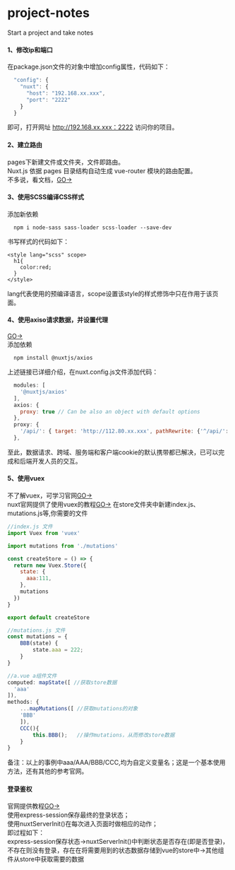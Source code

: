 # project-notes
Start a project and take notes
#### 1、修改ip和端口
在package.json文件的对象中增加config属性，代码如下：
```javascript
  "config": {
    "nuxt": {
      "host": "192.168.xx.xxx",
      "port": "2222"
    }
  }
```
即可，打开网址 http://192.168.xx.xxx：2222 访问你的项目。
#### 2、建立路由
pages下新建文件或文件夹，文件即路由。<br>
Nuxt.js 依据 pages 目录结构自动生成 vue-router 模块的路由配置。<br>
不多说，看文档，[GO->](https://zh.nuxtjs.org/guide/routing)
#### 3、使用SCSS编译CSS样式
添加新依赖
```
  npm i node-sass sass-loader scss-loader --save-dev
```
书写样式的代码如下：
```
<style lang="scss" scope>
  h1{
	color:red;
  }
</style>
```
lang代表使用的预编译语言，scope设置该style的样式修饰中只在作用于该页面。
#### 4、使用axiso请求数据，并设置代理
[GO->](https://github.com/nuxt-community/axios-module/blob/master/docs/options.md)<br>
添加依赖
```
  npm install @nuxtjs/axios
```
上述链接已详细介绍，在nuxt.config.js文件添加代码：
```javascript
  modules: [
    '@nuxtjs/axios'
  ], 
  axios: {
    proxy: true // Can be also an object with default options
  },
  proxy: {
    '/api/': { target: 'http://112.80.xx.xxx', pathRewrite: {'^/api/': ''} }
  },
```
至此，数据请求、跨域、服务端和客户端cookie的默认携带都已解决，已可以完成和后端开发人员的交互。
#### 5、使用vuex
不了解vuex，可学习官网[GO->](https://vuex.vuejs.org/zh/)<br>
nuxt官网提供了使用vuex的教程[GO->](https://zh.nuxtjs.org/examples/vuex-store)
在store文件夹中新建index.js、mutations.js等,你需要的文件
```javascript
//index.js 文件
import Vuex from 'vuex'

import mutations from './mutations'

const createStore = () => {
  return new Vuex.Store({
    state: {
      aaa:111, 
    },
    mutations
  })
}

export default createStore
```
```javascript
//mutations.js 文件
const mutations = {
	BBB(state) {
		state.aaa = 222;
	}
} 
```
```javascript
//a.vue a组件文件
computed: mapState([ //获取store数据
  'aaa'
]),  
methods: {
    ...mapMutations([ //获取mutations的对象
	'BBB' 
    ]), 
    CCC(){
        this.BBB();   //操作mutations，从而修改store数据
    }
}
```
备注：以上的事例中aaa/AAA/BBB/CCC,均为自定义变量名；这是一个基本使用方法，还有其他的参考官网。
#### 登录鉴权
官网提供教程[GO->](https://zh.nuxtjs.org/examples/auth-routes)<br>
使用express-session保存最终的登录状态；<br>
使用nuxtServerInit()在每次进入页面时做相应的动作；<br>
即过程如下：<br>
express-session保存状态->nuxtServerInit()中判断状态是否存在(即是否登录)，不存在则没有登录，存在在将需要用到的状态数据存储到vue的store中->其他组件从store中获取需要的数据































